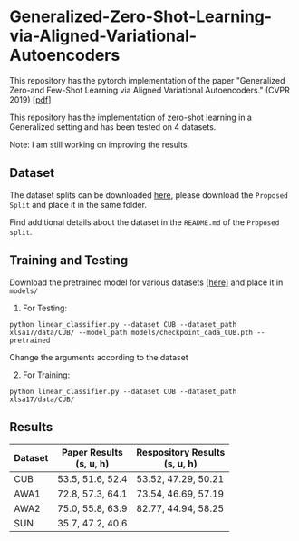 # Generalized-Zero-Shot-Learning-via-Aligned-Variational-Autoencoders

This repository has the pytorch implementation of the paper "Generalized Zero-and Few-Shot Learning via Aligned Variational Autoencoders." (CVPR 2019) [[pdf]](https://arxiv.org/pdf/1812.01784.pdf)

This repository has the implementation of zero-shot learning in a Generalized setting and has been tested on 4 datasets.

Note: I am still working on improving the results.

## Dataset

The dataset splits can be downloaded [here](https://www.mpi-inf.mpg.de/departments/computer-vision-and-multimodal-computing/research/zero-shot-learning/zero-shot-learning-the-good-the-bad-and-the-ugly/), please download the `Proposed Split` and place it in the same folder. 

Find additional details about the dataset in the `README.md` of the `Proposed split`.

## Training and Testing

Download the pretrained model for various datasets [[here]]() and place it in `models/`

1. For Testing:

```
python linear_classifier.py --dataset CUB --dataset_path xlsa17/data/CUB/ --model_path models/checkpoint_cada_CUB.pth --pretrained
```
Change the arguments according to the dataset

2. For Training:
```
python linear_classifier.py --dataset CUB --dataset_path xlsa17/data/CUB/

```

## Results

| Dataset | Paper Results </br> (s, u, h) | Respository Results </br> (s, u, h) |
|--|--|--|
| CUB| 53.5, 51.6, 52.4 | 53.52, 47.29, 50.21 |
|AWA1| 72.8, 57.3, 64.1 | 73.54, 46.69, 57.19 |
|AWA2| 75.0, 55.8, 63.9 | 82.77, 44.94, 58.25 |
|SUN| 35.7, 47.2, 40.6 | |

